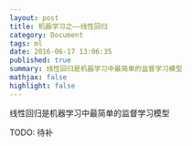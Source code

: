 ```yaml
---
layout: post
title: 机器学习之——线性回归
category: Document
tags: ml
date: 2016-06-17 13:06:35
published: true
summary: 线性回归是机器学习中最简单的监督学习模型
mathjax: false
highlight: false
---
```


线性回归是机器学习中最简单的监督学习模型

TODO: 待补